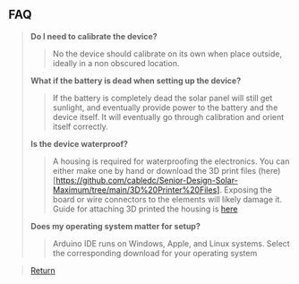 ## FAQ
> **Do I need to calibrate the device?**
> 
> > No the device should calibrate on its own when place outside, ideally in a non obscured location.
>   
> **What if the battery is dead when setting up the device?**
> 
> > If the battery is completely dead the solar panel will still get sunlight, and eventually provide power to the battery and the device itself. It will eventually go through calibration and orient itself correctly.
>   
> **Is the device waterproof?**
> 
> > A housing is required for waterproofing the electronics. You can either make one by hand or download the 3D print files (here)[https://github.com/cabledc/Senior-Design-Solar-Maximum/tree/main/3D%20Printer%20Files]. Exposing the board or wire connectors to the elements will likely damage it. Guide for attaching 3D printed the housing is [here](https://github.com/cabledc/Senior-Design-Solar-Maximum/blob/main/User%20Documentation/3D%20Printed%20Housing%20Setup.md)
>   
> **Does my operating system matter for setup?**
> 
> > Arduino IDE runs on Windows, Apple, and Linux systems. Select the corresponding download for your operating system

> [Return](https://github.com/cabledc/Senior-Design-Solar-Maximum/tree/main](https://github.com/cabledc/Senior-Design-Solar-Maximum/tree/main?tab=readme-ov-file#user-documentation)https://github.com/cabledc/Senior-Design-Solar-Maximum/tree/main?tab=readme-ov-file#user-documentation)
